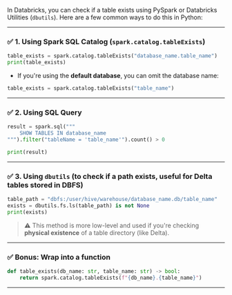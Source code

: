 In Databricks, you can check if a table exists using PySpark or Databricks Utilities (`dbutils`). Here are a few common ways to do this in Python:

---

### ✅ **1. Using Spark SQL Catalog (`spark.catalog.tableExists`)**

```python
table_exists = spark.catalog.tableExists("database_name.table_name")
print(table_exists)
```

- If you're using the **default database**, you can omit the database name:
  
```python
table_exists = spark.catalog.tableExists("table_name")
```

---

### ✅ **2. Using SQL Query**

```python
result = spark.sql("""
    SHOW TABLES IN database_name
""").filter("tableName = 'table_name'").count() > 0

print(result)
```

---

### ✅ **3. Using `dbutils` (to check if a path exists, useful for Delta tables stored in DBFS)**

```python
table_path = "dbfs:/user/hive/warehouse/database_name.db/table_name"
exists = dbutils.fs.ls(table_path) is not None
print(exists)
```

> ⚠️ This method is more low-level and used if you're checking **physical existence** of a table directory (like Delta).

---

### ✅ **Bonus: Wrap into a function**

```python
def table_exists(db_name: str, table_name: str) -> bool:
    return spark.catalog.tableExists(f"{db_name}.{table_name}")
```

---
